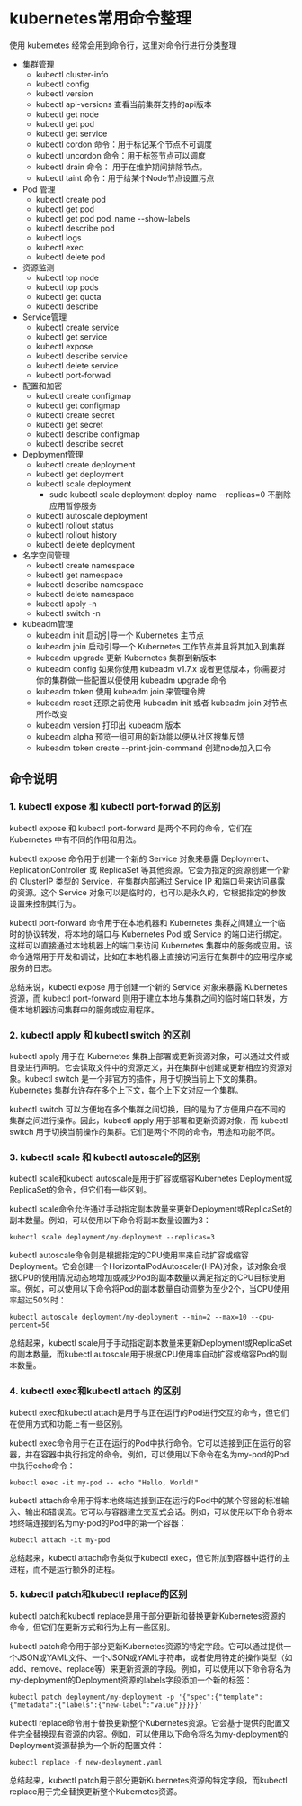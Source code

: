 # kubernetes常用命令整理

使用 kubernetes 经常会用到命令行，这里对命令行进行分类整理

- 集群管理
  - kubectl cluster-info
  - kubectl config
  - kubectl version
  - kubectl api-versions 查看当前集群支持的api版本
  - kubectl get node
  - kubectl get pod
  - kubectl get service
  - kubectl cordon 命令：用于标记某个节点不可调度
  - kubectl uncordon 命令：用于标签节点可以调度
  - kubectl drain 命令： 用于在维护期间排除节点。
  - kubectl taint 命令：用于给某个Node节点设置污点 
- Pod 管理
  - kubectl create pod
  - kubectl get pod
  - kubectl get pod pod_name --show-labels
  - kubectl describe pod
  - kubectl logs
  - kubectl exec
  - kubectl delete pod
- 资源监测
  - kubectl top node
  - kubectl top pods
  - kubectl get quota
  - kubectl describe
- Service管理
  - kubectl create service
  - kubectl get service
  - kubectl expose
  - kubectl describe service
  - kubectl delete service
  - kubectl port-forwad
- 配置和加密
  - kubectl create configmap
  - kubectl get configmap
  - kubectl create secret
  - kubectl get secret
  - kubectl describe configmap
  - kubectl describe secret
- Deployment管理
  - kubectl create deployment
  - kubectl get deployment
  - kubectl scale deployment
    - sudo kubectl scale deployment deploy-name --replicas=0 不删除应用暂停服务
  - kubectl autoscale deployment
  - kubectl rollout status
  - kubectl rollout history
  - kubectl delete deployment
- 名字空间管理
  - kubectl create namespace
  - kubectl get namespace
  - kubectl describe namespace
  - kubectl delete namespace
  - kubectl apply -n <namespace>
  - kubectl switch -n <namespace>
- kubeadm管理
  - kubeadm init 启动引导一个 Kubernetes 主节点
  - kubeadm join 启动引导一个 Kubernetes 工作节点并且将其加入到集群
  - kubeadm upgrade 更新 Kubernetes 集群到新版本
  - kubeadm config 如果你使用 kubeadm v1.7.x 或者更低版本，你需要对你的集群做一些配置以便使用 kubeadm upgrade 命令
  - kubeadm token 使用 kubeadm join 来管理令牌
  - kubeadm reset 还原之前使用 kubeadm init 或者 kubeadm join 对节点所作改变
  - kubeadm version 打印出 kubeadm 版本
  - kubeadm alpha 预览一组可用的新功能以便从社区搜集反馈
  - kubeadm token create --print-join-command 创建node加入口令


## 命令说明
### 1. kubectl expose 和 kubectl port-forwad 的区别
kubectl expose 和 kubectl port-forward 是两个不同的命令，它们在 Kubernetes 中有不同的作用和用法。

kubectl expose 命令用于创建一个新的 Service 对象来暴露 Deployment、ReplicationController 或 ReplicaSet 等其他资源。它会为指定的资源创建一个新的 ClusterIP 类型的 Service，在集群内部通过 Service IP 和端口号来访问暴露的资源。这个 Service 对象可以是临时的，也可以是永久的，它根据指定的参数设置来控制其行为。

kubectl port-forward 命令用于在本地机器和 Kubernetes 集群之间建立一个临时的协议转发，将本地的端口与 Kubernetes Pod 或 Service 的端口进行绑定。这样可以直接通过本地机器上的端口来访问 Kubernetes 集群中的服务或应用。该命令通常用于开发和调试，比如在本地机器上直接访问运行在集群中的应用程序或服务的日志。

总结来说，kubectl expose 用于创建一个新的 Service 对象来暴露 Kubernetes 资源，而 kubectl port-forward 则用于建立本地与集群之间的临时端口转发，方便本地机器访问集群中的服务或应用程序。

### 2. kubectl apply 和 kubectl switch 的区别
kubectl apply 用于在 Kubernetes 集群上部署或更新资源对象，可以通过文件或目录进行声明。它会读取文件中的资源定义，并在集群中创建或更新相应的资源对象。kubectl switch 是一个非官方的插件，用于切换当前上下文的集群。Kubernetes 集群允许存在多个上下文，每个上下文对应一个集群。

kubectl switch 可以方便地在多个集群之间切换，目的是为了方便用户在不同的集群之间进行操作。因此，kubectl apply 用于部署和更新资源对象，而 kubectl switch 用于切换当前操作的集群。它们是两个不同的命令，用途和功能不同。

### 3. kubectl scale 和 kubectl autoscale的区别
kubectl scale和kubectl autoscale是用于扩容或缩容Kubernetes Deployment或ReplicaSet的命令，但它们有一些区别。

kubectl scale命令允许通过手动指定副本数量来更新Deployment或ReplicaSet的副本数量。例如，可以使用以下命令将副本数量设置为3：

```shell
kubectl scale deployment/my-deployment --replicas=3
```

kubectl autoscale命令则是根据指定的CPU使用率来自动扩容或缩容Deployment。它会创建一个HorizontalPodAutoscaler(HPA)对象，该对象会根据CPU的使用情况动态地增加或减少Pod的副本数量以满足指定的CPU目标使用率。例如，可以使用以下命令将Pod的副本数量自动调整为至少2个，当CPU使用率超过50%时：

```shell
kubectl autoscale deployment/my-deployment --min=2 --max=10 --cpu-percent=50
```

总结起来，kubectl scale用于手动指定副本数量来更新Deployment或ReplicaSet的副本数量，而kubectl autoscale用于根据CPU使用率自动扩容或缩容Pod的副本数量。

### 4. kubectl exec和kubectl attach 的区别
kubectl exec和kubectl attach是用于与正在运行的Pod进行交互的命令，但它们在使用方式和功能上有一些区别。

kubectl exec命令用于在正在运行的Pod中执行命令。它可以连接到正在运行的容器，并在容器中执行指定的命令。例如，可以使用以下命令在名为my-pod的Pod中执行echo命令：

```shell
kubectl exec -it my-pod -- echo "Hello, World!"
```

kubectl attach命令用于将本地终端连接到正在运行的Pod中的某个容器的标准输入、输出和错误流。它可以与容器建立交互式会话。例如，可以使用以下命令将本地终端连接到名为my-pod的Pod中的第一个容器：

```shell
kubectl attach -it my-pod
```

总结起来，kubectl attach命令类似于kubectl exec，但它附加到容器中运行的主进程，而不是运行额外的进程。

### 5. kubectl patch和kubectl replace的区别
kubectl patch和kubectl replace是用于部分更新和替换更新Kubernetes资源的命令，但它们在更新方式和行为上有一些区别。

kubectl patch命令用于部分更新Kubernetes资源的特定字段。它可以通过提供一个JSON或YAML文件、一个JSON或YAML字符串，或者使用特定的操作类型（如add、remove、replace等）来更新资源的字段。例如，可以使用以下命令将名为my-deployment的Deployment资源的labels字段添加一个新的标签：

```shell
kubectl patch deployment/my-deployment -p '{"spec":{"template":{"metadata":{"labels":{"new-label":"value"}}}}}'
```

kubectl replace命令用于替换更新整个Kubernetes资源。它会基于提供的配置文件完全替换现有资源的内容。例如，可以使用以下命令将名为my-deployment的Deployment资源替换为一个新的配置文件：

```shell
kubectl replace -f new-deployment.yaml
```

总结起来，kubectl patch用于部分更新Kubernetes资源的特定字段，而kubectl replace用于完全替换更新整个Kubernetes资源。
